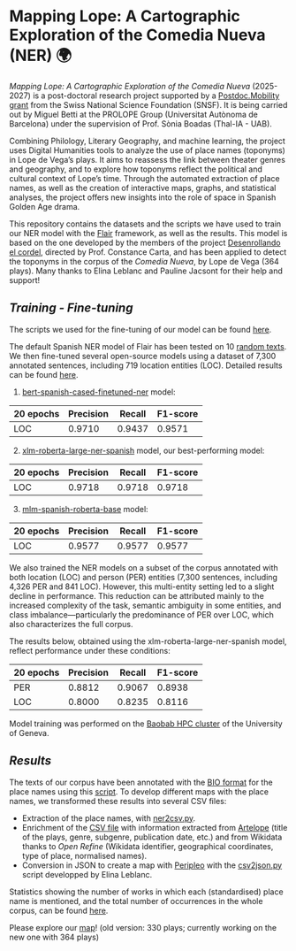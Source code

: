 # Mapping Lope: A Cartographic Exploration of the Comedia Nueva (NER) 🌍

_Mapping Lope: A Cartographic Exploration of the Comedia Nueva_ (2025-2027) is a post-doctoral research project supported by a [Postdoc.Mobility grant](https://data.snf.ch/grants/grant/235122) from the Swiss National Science Foundation (SNSF). It is being carried out by Miguel Betti at the PROLOPE Group (Universitat Autònoma de Barcelona) under the supervision of Prof. Sònia Boadas (Thal-IA - UAB).

Combining Philology, Literary Geography, and machine learning, the project uses Digital Humanities tools to analyze the use of place names (toponyms) in Lope de Vega’s plays. It aims to reassess the link between theater genres and geography, and to explore how toponyms reflect the political and cultural context of Lope’s time. Through the automated extraction of place names, as well as the creation of interactive maps, graphs, and statistical analyses, the project offers new insights into the role of space in Spanish Golden Age drama.

This repository contains the datasets and the scripts we have used to train our NER model with the [Flair](https://github.com/flairNLP/flair) framework, as well as the results. This model is based on the one developed by the members of the project [Desenrollando el cordel](https://desenrollandoelcordel.unige.ch/exist/apps/projet-cordel/inicio.html), directed by Prof. Constance Carta, and has been applied to detect the toponyms in the corpus of the _Comedia Nueva_, by Lope de Vega (364 plays). Many thanks to Elina Leblanc and Pauline Jacsont for their help and support!


## ***Training - Fine-tuning***
The scripts we used for the fine-tuning of our model can be found [here](https://github.com/MappingLope/LOPE_NER/tree/main/codes).

The default Spanish NER model of Flair has been tested on 10 [random texts](https://github.com/MappingLope/LOPE_NER/tree/main/corpus/corpus_test).  We then fine-tuned several open-source models using a dataset of 7,300 annotated sentences, including 719 location entities (LOC). Detailed results can be found [here](https://github.com/MappingLope/LOPE_NER/tree/main/results/).

1. [bert-spanish-cased-finetuned-ner](https://huggingface.co/mrm8488/bert-spanish-cased-finetuned-ner) model:

| 20 epochs     | Precision | Recall | F1-score |
|---------------|-----------|--------|----------|
| LOC           | 0.9710    | 0.9437 | 0.9571   |

2. [xlm-roberta-large-ner-spanish](https://huggingface.co/MMG/xlm-roberta-large-ner-spanish) model, our best-performing model:

| 20 epochs     | Precision | Recall | F1-score |
|---------------|-----------|--------|----------|
| LOC           | 0.9718    | 0.9718 | 0.9718   |

3. [mlm-spanish-roberta-base](https://huggingface.co/MMG/mlm-spanish-roberta-base) model:


| 20 epochs    | Precision | Recall | F1-score |
|--------------|-----------|--------|----------|
| LOC          | 0.9577    | 0.9577 | 0.9577   |

We also trained the NER models on a subset of the corpus annotated with both location (LOC) and person (PER) entities (7,300 sentences, including 4,326 PER and 841 LOC). However, this multi-entity setting led to a slight decline in performance. This reduction can be attributed mainly to the increased complexity of the task, semantic ambiguity in some entities, and class imbalance—particularly the predominance of PER over LOC, which also characterizes the full corpus.

The results below, obtained using the xlm-roberta-large-ner-spanish model, reflect performance under these conditions:

| 20 epochs	   | Precision | Recall | F1-score |
|--------------|-----------|--------|----------|
| PER          |  0.8812   | 0.9067 | 0.8938   | 
| LOC          |  0.8000   | 0.8235 | 0.8116   |


Model training was performed on the [Baobab HPC cluster](https://www.unige.ch/eresearch/en/services/hpc/) of the University of Geneva.


## ***Results***

The texts of our corpus have been annotated with the [BIO format](https://en.wikipedia.org/wiki/Inside%E2%80%93outside%E2%80%93beginning_(tagging)) for the place names using this [script](https://github.com/MappingLope/LOPE_NER/blob/main/codes/recognition/loc/NER_LOPE_RECOGNITION.py). To develop different maps with the place names, we transformed these results into several CSV files:

- Extraction of the place names, with [ner2csv.py](https://github.com/MappingLope/LOPE_NER/blob/main/tools/ner2csv.ipynb).
- Enrichment of the [CSV file](https://github.com/MappingLope/LOPE_NER/blob/main/data/NER_LOPE.csv) with information extracted from [Artelope](https://artelope.uv.es/basededatos/index.php) (title of the plays, genre, subgenre, publication date, etc.) and from Wikidata thanks to *Open Refine* (Wikidata identifier, geographical coordinates, type of place, normalised names).
- Conversion in JSON to create a map with [Peripleo](https://github.com/britishlibrary/peripleo) with the [csv2json.py](https://github.com/MappingLope/LOPE_NER/blob/main/tools/csv2json.ipynb) script developped by Elina Leblanc.


Statistics showing the number of works in which each (standardised) place name is mentioned, and the total number of occurrences in the whole corpus, can be found [here](https://github.com/MappingLope/LOPE_NER/blob/main/data/STATS.csv).

Please explore our [map](https://mappinglope.github.io/peripleo-lope)! (old version: 330 plays; currently working on the new one with 364 plays)